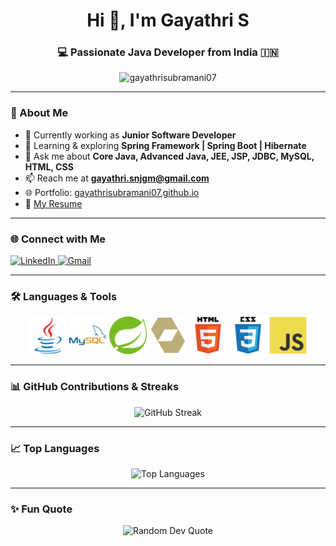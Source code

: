 <!-- Header -->
<h1 align="center">Hi 👋, I'm Gayathri S</h1>
<h3 align="center">💻 Passionate Java Developer from India 🇮🇳</h3>

<!-- Profile Views -->
<p align="center">
  <img src="https://komarev.com/ghpvc/?username=gayathrisubramani07&label=Profile%20Views&color=ff69b4&style=flat" alt="gayathrisubramani07" />
</p>

---

### 🚀 About Me  
- 🔭 Currently working as **Junior Software Developer**  
- 🌱 Learning & exploring **Spring Framework | Spring Boot | Hibernate**  
- 💬 Ask me about **Core Java, Advanced Java, JEE, JSP, JDBC, MySQL, HTML, CSS**  
- 📫 Reach me at **gayathri.snjgm@gmail.com**  
- 🌐 Portfolio: [gayathrisubramani07.github.io](https://gayathrisubramani07.github.io)  
- 📄 [My Resume](https://drive.google.com/file/d/1sGwix1ZbluInJFDch1TLv3vp1-np_EC4/view?usp=drivesdk)  

---

### 🌐 Connect with Me  
<p align="left">
  <a href="https://www.linkedin.com/in/gayathri-subramani-07a611240/" target="blank">
    <img src="https://img.shields.io/badge/LinkedIn-0A66C2?style=for-the-badge&logo=linkedin&logoColor=white" alt="LinkedIn"/>
  </a>
  <a href="mailto:gayathri.snjgm@gmail.com" target="blank">
    <img src="https://img.shields.io/badge/Gmail-D14836?style=for-the-badge&logo=gmail&logoColor=white" alt="Gmail"/>
  </a>
</p>

---

### 🛠️ Languages & Tools  
<p align="center">
  <img src="https://raw.githubusercontent.com/devicons/devicon/master/icons/java/java-original.svg" alt="Java" width="60" height="60"/>
  <img src="https://raw.githubusercontent.com/devicons/devicon/master/icons/mysql/mysql-original-wordmark.svg" alt="MySQL" width="60" height="60"/>
  <img src="https://raw.githubusercontent.com/devicons/devicon/master/icons/spring/spring-original.svg" alt="Spring" width="60" height="60"/>
  <img src="https://raw.githubusercontent.com/devicons/devicon/master/icons/hibernate/hibernate-plain.svg" alt="Hibernate" width="60" height="60"/>
  <img src="https://raw.githubusercontent.com/devicons/devicon/master/icons/html5/html5-original-wordmark.svg" alt="HTML" width="60" height="60"/>
  <img src="https://raw.githubusercontent.com/devicons/devicon/master/icons/css3/css3-original-wordmark.svg" alt="CSS" width="60" height="60"/>
  <img src="https://raw.githubusercontent.com/devicons/devicon/master/icons/javascript/javascript-original.svg" alt="JS" width="60" height="60"/>
</p>

---

### 📊 GitHub Contributions & Streaks  
<p align="center">
  <img src="https://github-readme-streak-stats.herokuapp.com/?user=gayathrisubramani07&theme=radical" alt="GitHub Streak"/>
</p>

---

### 📈 Top Languages  
<p align="center">
  <img src="https://github-readme-stats.vercel.app/api/top-langs/?username=gayathrisubramani07&layout=compact&theme=radical" alt="Top Languages"/>
</p>

---

### ✨ Fun Quote  
<p align="center">
  <img src="https://quotes-github-readme.vercel.app/api?type=horizontal&theme=radical" alt="Random Dev Quote"/>
</p>

